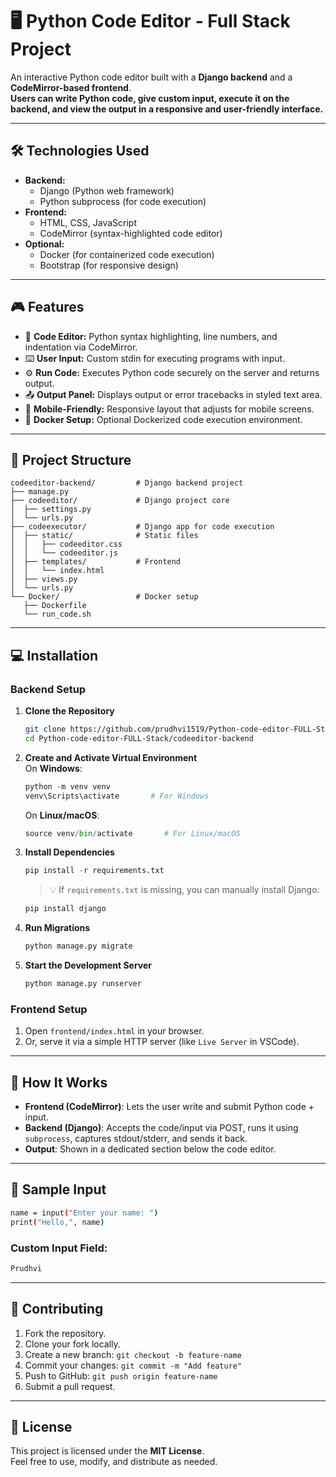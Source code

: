 # 🖥️ Python Code Editor - Full Stack Project

An interactive Python code editor built with a **Django backend** and a **CodeMirror-based frontend**.  
**Users can write Python code, give custom input, execute it on the backend, and view the output in a responsive and user-friendly interface.**

---

## 🛠️ Technologies Used

- **Backend:**
  - Django (Python web framework)
  - Python subprocess (for code execution)
- **Frontend:**
  - HTML, CSS, JavaScript
  - CodeMirror (syntax-highlighted code editor)
- **Optional:**
  - Docker (for containerized code execution)
  - Bootstrap (for responsive design)

---

## 🎮 Features

- 📝 **Code Editor:** Python syntax highlighting, line numbers, and indentation via CodeMirror.
- ⌨️ **User Input:** Custom stdin for executing programs with input.
- ⚙️ **Run Code:** Executes Python code securely on the server and returns output.
- 📤 **Output Panel:** Displays output or error tracebacks in styled text area.
- 📱 **Mobile-Friendly:** Responsive layout that adjusts for mobile screens.
- 🐳 **Docker Setup:** Optional Dockerized code execution environment.

---

## 📂 Project Structure

    codeeditor-backend/         # Django backend project  
    ├── manage.py  
    ├── codeeditor/             # Django project core  
    │  ├── settings.py  
    │  └── urls.py  
    ├── codeexecutor/           # Django app for code execution  
    │  ├── static/              # Static files
    │  │   ├── codeeditor.css
    │  │   └── codeeditor.js
    │  ├── templates/           # Frontend
    │  │   └── index.html
    │  ├── views.py  
    │  └── urls.py  
    └── Docker/                 # Docker setup  
       ├── Dockerfile  
       └── run_code.sh  

---

## 💻 Installation

### Backend Setup

1. **Clone the Repository**
    ```bash
    git clone https://github.com/prudhvi1519/Python-code-editor-FULL-Stack.git
    cd Python-code-editor-FULL-Stack/codeeditor-backend
    ```
2. **Create and Activate Virtual Environment**  
   On **Windows**:
    ```python
    python -m venv venv  
    venv\Scripts\activate       # For Windows
    ```  
   On **Linux/macOS**:
    ```python
    source venv/bin/activate       # For Linux/macOS
    ```
3. **Install Dependencies**
    ```python
    pip install -r requirements.txt
    ```
    > 💡 If `requirements.txt` is missing, you can manually install Django:  
      ```python
      pip install django
      ```
4. **Run Migrations**
    ```python  
    python manage.py migrate
    ```
5. **Start the Development Server**
    ```python
    python manage.py runserver
    ```

### Frontend Setup
1. Open `frontend/index.html` in your browser.
2. Or, serve it via a simple HTTP server (like `Live Server` in VSCode).

---

## 🚀 How It Works

- **Frontend (CodeMirror)**: Lets the user write and submit Python code + input.
- **Backend (Django)**: Accepts the code/input via POST, runs it using `subprocess`, captures stdout/stderr, and sends it back.
- **Output**: Shown in a dedicated section below the code editor.

---

## 🧪 Sample Input
  ```bash
  name = input("Enter your name: ")
  print("Hello,", name)
  ```
  ### Custom Input Field:
  ```bash
  Prudhvi
  ```

---

## 👥 Contributing

1. Fork the repository.
2. Clone your fork locally.
3. Create a new branch: `git checkout -b feature-name`
4. Commit your changes: `git commit -m "Add feature"`
5. Push to GitHub: `git push origin feature-name`
6. Submit a pull request.

---

## 📜 License
This project is licensed under the **MIT License**.  
Feel free to use, modify, and distribute as needed.
